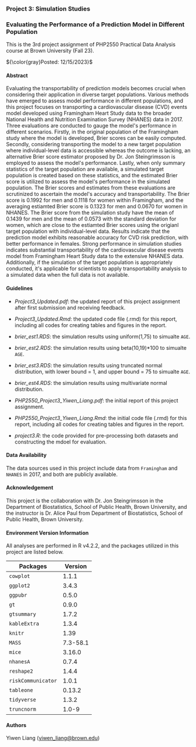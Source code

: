 ### Project 3: Simulation Studies

### Evaluating the Performance of a Prediction Model in Different Population

This is the 3rd project assignment of PHP2550 Practical Data Analysis course at Brown University (Fall 23).

${\color{gray}Posted: 12/15/2023}$

#### Abstract

Evaluating the transportability of prediction models becomes crucial when considering their application in diverse target populations. Various methods have emerged to assess model performance in different populations, and this project focuses on transporting a cardiovascular disease (CVD) events model developed using Framingham Heart Study data to the broader National Health and Nutrition Examination Survey (NHANES) data in 2017. Three evaluations are conducted to gauge the model's performance in different scenarios. Firstly, in the original population of the Framingham study where the model is developed, Brier scores can be easily computed. Secondly, considering transporting the model to a new target population where individual-level data is accessible whereas the outcome is lacking, an alternative Brier score estimator proposed by Dr. Jon Steingrimsson is employed to assess the model's performance. Lastly, when only summary statistics of the target population are available, a simulated target population is created based on these statistics, and the estimated Brier score is utilized to assess the model's performance in the simulated population. The Brier scores and estimates from these evaluations are scrutinized to ascertain the model's accuracy and transportability. The Brier score is 0.1992 for men and 0.1118 for women within Framingham, and the averaging estiamted Brier score is 0.1323 for men and 0.0670 for women in NHANES. The Brier score from the simulation study have the mean of 0.1439 for men and the mean of 0.0573 with the standard deviation for women, which are close to the estiamted Brier scores using the origianl target population with individual-level data. Results indicate that the prediction model exhibits reasonable accuracy for CVD risk prediction, with better performance in females. Strong performance in simulation studies indicates substantial transportability of the cardiovascular disease events model from Framingham Heart Study data to the extensive NHANES data. Additionally, if the simulation of the target population is appropriately conducted, it's applicable for scientists to apply transportability analysis to a simulated data when the full data is not available. 

#### Guidelines

* *Project3_Updated.pdf*: the updated report of this project assignment after first submission and receiving feedback.

* *Project3_Updated.Rmd*: the updated code file (.rmd) for this report, including all codes for creating tables and figures in the report.

* *brier_est1.RDS*: the simulation results using uniform(1,75) to simualte `AGE`.

* *brier_est2.RDS*: the simulation results using beta(10,19)*100 to simualte `AGE`.

* *brier_est3.RDS*: the simulation results using truncated normal distribution, with lower bound = 1, and upper bound = 75 to simualte `AGE`.

* *brier_est4.RDS*: the simulation results using multivariate normal distribution.

* *PHP2550_Project3_Yiwen_Liang.pdf*: the initial report of this project assignment.

* *PHP2550_Project3_Yiwen_Liang.Rmd*: the initial code file (.rmd) for this report, including all codes for creating tables and figures in the report.

* *project3.R*: the code provided for pre-processing both datasets and constructing the mdoel for evaluation.

#### Data Availability

The data sources used in this project include data from `Framingham` and `NHANES` in 2017, and both are publicly available.

#### Acknowledgement

This project is the collaboration with Dr. Jon Steingrimsson in the Department of Biostatistics, School of Public Health, Brown University, and the instructor is Dr. Alice Paul from Department of Biostatistics, School of Public Health, Brown University.
 
#### Environment Version Information

All analyses are performed in R v4.2.2, and the packages utilized in this project are listed below.

| Packages  | Version |
| ------------- | ------------- |
| `cowplot`  | 1.1.1   |
| `ggplot2`  | 3.4.3  |
| `ggpubr`  | 0.5.0  |
| `gt`  | 0.9.0  |
| `gtsummary`  |  1.7.2 |
| `kableExtra`  | 1.3.4  |
| `knitr`  | 1.39  |
| `MASS`  | 7.3-58.1  |
| `mice`  | 3.16.0  |
| `nhanesA`  | 0.7.4  |
| `reshape2`  | 1.4.4  |
| `riskCommunicator`  | 1.0.1  |
| `tableone`  | 0.13.2   |
| `tidyverse` | 1.3.2  |
| `truncnorm` | 1.0-9  |

#### Authors

Yiwen Liang (yiwen_liang@brown.edu)

